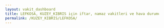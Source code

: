 ```yaml
---
layout: vakit_dashboard
title: LEFKOSA, KUZEY_KIBRIS için iftar, namaz vakitleri ve hava durumu - ilçe/eyalet seç
permalink: /KUZEY_KIBRIS/LEFKOSA/
---
```


<script type="text/javascript">
  var GLOBAL_COUNTRY = 'KUZEY_KIBRIS';
  var GLOBAL_CITY = 'LEFKOSA';
  var GLOBAL_STATE = '';
  var lat = 72;
  var lon = 21;
</script>
